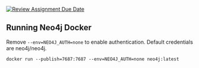 [![Review Assignment Due Date](https://classroom.github.com/assets/deadline-readme-button-24ddc0f5d75046c5622901739e7c5dd533143b0c8e959d652212380cedb1ea36.svg)](https://classroom.github.com/a/Jnp0ezuD)

## Running Neo4j Docker

Remove ```--env=NEO4J_AUTH=none``` to enable authentication. Default credentials are neo4j/neo4j.
```
docker run --publish=7687:7687 --env=NEO4J_AUTH=none neo4j:latest
```